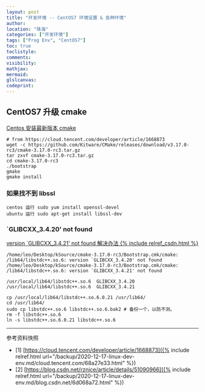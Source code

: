 ```yaml
---
layout: post
title: "开发环境 -- CentOS7 环境设置 & 各种环境"
author:
location: "珠海"
categories: ["开发环境"]
tags: ["Prog Env", "CentOS7"]
toc: true
toclistyle:
comments:
visibility:
mathjax:
mermaid:
glslcanvas:
codeprint:
---
```



## CentOS7 升级 cmake

[Centos 安装最新版本 cmake](https://cloud.tencent.com/developer/article/1668873)

```shell
# from https://cloud.tencent.com/developer/article/1668873
wget -c https://github.com/Kitware/CMake/releases/download/v3.17.0-rc3/cmake-3.17.0-rc3.tar.gz
tar zxvf cmake-3.17.0-rc3.tar.gz
cd cmake-3.17.0-rc3
./bootstrap
gmake
gmake install
```


### 如果找不到 libssl

```
centos 运行 sudo yum install openssl-devel
ubuntu 运行 sudo apt-get install libssl-dev
```


### `GLIBCXX_3.4.20' not found

[version `GLIBCXX_3.4.21' not found 解决办法 {% include relref_csdn.html %}](https://blog.csdn.net/rznice/article/details/51090966)

```
/home/leo/Desktop/kSource/cmake-3.17.0-rc3/Bootstrap.cmk/cmake: /lib64/libstdc++.so.6: version `GLIBCXX_3.4.20' not found
/home/leo/Desktop/kSource/cmake-3.17.0-rc3/Bootstrap.cmk/cmake: /lib64/libstdc++.so.6: version `GLIBCXX_3.4.21' not found

/usr/local/lib64/libstdc++.so.6  GLIBCXX_3.4.20
/usr/local/lib64/libstdc++.so.6  GLIBCXX_3.4.21
```

```shell
cp /usr/local/lib64/libstdc++.so.6.0.21 /usr/lib64/
cd /usr/lib64/
sudo cp libstdc++.so.6 libstdc++.so.6.bak2 # 备份一个，以防不测。
rm -f libstdc++.so.6
ln -s libstdc++.so.6.0.21 libstdc++.so.6
```

-----

<font class='ref_snapshot'>参考资料快照</font>

- [1] [https://cloud.tencent.com/developer/article/1668873]({% include relref.html url="/backup/2020-12-17-linux-dev-env.md/cloud.tencent.com/68a27e33.html" %})
- [2] [https://blog.csdn.net/rznice/article/details/51090966]({% include relref.html url="/backup/2020-12-17-linux-dev-env.md/blog.csdn.net/6d068a72.html" %})

